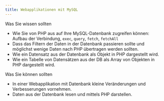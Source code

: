 ```yaml
---
title: Webapplikationen mit MySQL
---
```

Was Sie wissen sollten

* Wie Sie von PHP aus auf Ihre MySQL-Datenbank zugreifen können: Aufbau der Verbindung, `exec`, `query`, `fetch`, `fetchAll`
* Dass das Filtern der Daten in der Datenbank passieren sollte und möglichst wenige Daten nach PHP übertragen werden sollten.
* Wie ein Datensatz aus der Datenbank als Objekt in PHP dargestellt wird.
* Wie ein Tabelle von Datensätzen aus der DB als Array von Objekten in PHP dargestellt wird.

Was Sie können sollten

* In einer Webapplikation mit Datenbank kleine Veränderungen und Verbesserungen vornehmen.
* Daten aus der Datenbank lesen und mittels PHP darstellen.

